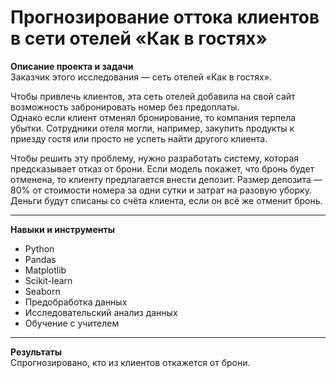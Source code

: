 # Прогнозирование оттока клиентов в сети отелей «Как в гостях»

**Описание проекта и задачи**
<br>Заказчик этого исследования — сеть отелей «Как в гостях».

Чтобы привлечь клиентов, эта сеть отелей добавила на свой сайт возможность забронировать номер без предоплаты. <br>Однако если клиент отменял бронирование, то компания терпела убытки. Сотрудники отеля могли, например, закупить продукты к приезду гостя или просто не успеть найти другого клиента.

Чтобы решить эту проблему, нужно разработать систему, которая предсказывает отказ от брони. Если модель покажет, что бронь будет отменена, то клиенту предлагается внести депозит. Размер депозита — 80% от стоимости номера за одни сутки и затрат на разовую уборку. Деньги будут списаны со счёта клиента, если он всё же отменит бронь.

-------------------------------
**Навыки и инструменты**
- Python
- Pandas
- Matplotlib
- Scikit-learn
- Seaborn
- Предобработка данных
- Исследовательский анализ данных
- Обучение с учителем
  
-------------------------------
**Результаты**
<br>Спрогнозировано, кто из клиентов откажется от брони.
